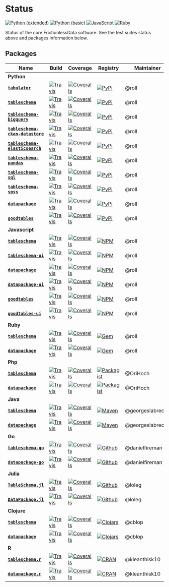 # Status

[![Python (extended)](https://img.shields.io/travis/frictionlessdata/testsuite-extended/master.svg?label=Python%20(extended))](https://travis-ci.org/frictionlessdata/testsuite-basic)
[![Python (basic)](https://img.shields.io/travis/frictionlessdata/testsuite-basic/python.svg?label=Python%20(basic))](https://travis-ci.org/frictionlessdata/testsuite-basic/branches)
[![JavaScript](https://img.shields.io/travis/frictionlessdata/testsuite-basic/javascript.svg?label=JavaScript)](https://travis-ci.org/frictionlessdata/testsuite-basic/branches)
[![Ruby](https://img.shields.io/travis/frictionlessdata/testsuite-basic/ruby.svg?label=Ruby)](https://travis-ci.org/frictionlessdata/testsuite-basic/branches)

Status of the core FrictionlessData software. See the test suites status above and packages information below.

## Packages



Name  | Build | Coverage | Registry | Maintainer
----- | ----- | -------- | -------- | ----------
**Python** |
**<a href="https://github.com/frictionlessdata/tabulator-py">`tabulator`</a>** | [![Travis](https://img.shields.io/travis/frictionlessdata/tabulator-py/master.svg)](https://travis-ci.org/frictionlessdata/tabulator-py) | [![Coveralls](http://img.shields.io/coveralls/frictionlessdata/tabulator-py.svg?branch=master)](https://coveralls.io/r/frictionlessdata/tabulator-py?branch=master) | [![PyPi](https://img.shields.io/pypi/v/tabulator.svg)](https://pypi.python.org/pypi/tabulator) | @roll
**<a href="https://github.com/frictionlessdata/tableschema-py">`tableschema`</a>** | [![Travis](https://img.shields.io/travis/frictionlessdata/tableschema-py/master.svg)](https://travis-ci.org/frictionlessdata/tableschema-py) | [![Coveralls](http://img.shields.io/coveralls/frictionlessdata/tableschema-py.svg?branch=master)](https://coveralls.io/r/frictionlessdata/tableschema-py?branch=master) | [![PyPi](https://img.shields.io/pypi/v/tableschema.svg)](https://pypi.python.org/pypi/tableschema) | @roll
**<a href="https://github.com/frictionlessdata/tableschema-bigquery-py">`tableschema-bigquery`</a>** | [![Travis](https://img.shields.io/travis/frictionlessdata/tableschema-bigquery-py/master.svg)](https://travis-ci.org/frictionlessdata/tableschema-bigquery-py) | [![Coveralls](http://img.shields.io/coveralls/frictionlessdata/tableschema-bigquery-py.svg?branch=master)](https://coveralls.io/r/frictionlessdata/tableschema-bigquery-py?branch=master) | [![PyPi](https://img.shields.io/pypi/v/tableschema-bigquery.svg)](https://pypi.python.org/pypi/tableschema-bigquery) | @roll
**<a href="https://github.com/frictionlessdata/tableschema-ckan-datastore-py">`tableschema-ckan-datastore`</a>** | [![Travis](https://img.shields.io/travis/frictionlessdata/tableschema-ckan-datastore-py/master.svg)](https://travis-ci.org/frictionlessdata/tableschema-ckan-datastore-py) | [![Coveralls](http://img.shields.io/coveralls/frictionlessdata/tableschema-ckan-datastore-py.svg?branch=master)](https://coveralls.io/r/frictionlessdata/tableschema-ckan-datastore-py?branch=master) | [![PyPi](https://img.shields.io/pypi/v/tableschema-ckan-datastore.svg)](https://pypi.python.org/pypi/tableschema-ckan-datastore) | @roll
**<a href="https://github.com/frictionlessdata/tableschema-elasticsearch-py">`tableschema-elasticsearch`</a>** | [![Travis](https://img.shields.io/travis/frictionlessdata/tableschema-elasticsearch-py/master.svg)](https://travis-ci.org/frictionlessdata/tableschema-elasticsearch-py) | [![Coveralls](http://img.shields.io/coveralls/frictionlessdata/tableschema-elasticsearch-py.svg?branch=master)](https://coveralls.io/r/frictionlessdata/tableschema-elasticsearch-py?branch=master) | [![PyPi](https://img.shields.io/pypi/v/tableschema-elasticsearch.svg)](https://pypi.python.org/pypi/tableschema-elasticsearch) | @roll
**<a href="https://github.com/frictionlessdata/tableschema-pandas-py">`tableschema-pandas`</a>** | [![Travis](https://img.shields.io/travis/frictionlessdata/tableschema-pandas-py/master.svg)](https://travis-ci.org/frictionlessdata/tableschema-pandas-py) | [![Coveralls](http://img.shields.io/coveralls/frictionlessdata/tableschema-pandas-py.svg?branch=master)](https://coveralls.io/r/frictionlessdata/tableschema-pandas-py?branch=master) | [![PyPi](https://img.shields.io/pypi/v/tableschema-pandas.svg)](https://pypi.python.org/pypi/tableschema-pandas) | @roll
**<a href="https://github.com/frictionlessdata/tableschema-sql-py">`tableschema-sql`</a>** | [![Travis](https://img.shields.io/travis/frictionlessdata/tableschema-sql-py/master.svg)](https://travis-ci.org/frictionlessdata/tableschema-sql-py) | [![Coveralls](http://img.shields.io/coveralls/frictionlessdata/tableschema-sql-py.svg?branch=master)](https://coveralls.io/r/frictionlessdata/tableschema-sql-py?branch=master) | [![PyPi](https://img.shields.io/pypi/v/tableschema-sql.svg)](https://pypi.python.org/pypi/tableschema-sql) | @roll
**<a href="https://github.com/frictionlessdata/tableschema-spss-py">`tableschema-spss`</a>** | [![Travis](https://img.shields.io/travis/frictionlessdata/tableschema-spss-py/master.svg)](https://travis-ci.org/frictionlessdata/tableschema-spss-py) | [![Coveralls](http://img.shields.io/coveralls/frictionlessdata/tableschema-spss-py.svg?branch=master)](https://coveralls.io/r/frictionlessdata/tableschema-spss-py?branch=master) | [![PyPi](https://img.shields.io/pypi/v/tableschema-spss.svg)](https://pypi.python.org/pypi/tableschema-spss) | @roll
**<a href="https://github.com/frictionlessdata/datapackage-py">`datapackage`</a>** | [![Travis](https://img.shields.io/travis/frictionlessdata/datapackage-py/master.svg)](https://travis-ci.org/frictionlessdata/datapackage-py) | [![Coveralls](http://img.shields.io/coveralls/frictionlessdata/datapackage-py.svg?branch=master)](https://coveralls.io/r/frictionlessdata/datapackage-py?branch=master) | [![PyPi](https://img.shields.io/pypi/v/datapackage.svg)](https://pypi.python.org/pypi/datapackage) | @roll
**<a href="https://github.com/frictionlessdata/goodtables-py">`goodtables`</a>** | [![Travis](https://img.shields.io/travis/frictionlessdata/goodtables-py/master.svg)](https://travis-ci.org/frictionlessdata/goodtables-py) | [![Coveralls](http://img.shields.io/coveralls/frictionlessdata/goodtables-py.svg?branch=master)](https://coveralls.io/r/frictionlessdata/goodtables-py?branch=master) | [![PyPi](https://img.shields.io/pypi/v/goodtables.svg)](https://pypi.python.org/pypi/goodtables) | @roll
**Javascript** |
**<a href="https://github.com/frictionlessdata/tableschema-js">`tableschema`</a>** | [![Travis](https://img.shields.io/travis/frictionlessdata/tableschema-js/master.svg)](https://travis-ci.org/frictionlessdata/tableschema-js) | [![Coveralls](http://img.shields.io/coveralls/frictionlessdata/tableschema-js.svg?branch=master)](https://coveralls.io/r/frictionlessdata/tableschema-js?branch=master) | [![NPM](https://img.shields.io/npm/v/tableschema.svg)](https://www.npmjs.com/package/tableschema) | @roll
**<a href="https://github.com/frictionlessdata/tableschema-ui">`tableschema-ui`</a>** | [![Travis](https://img.shields.io/travis/frictionlessdata/tableschema-ui/master.svg)](https://travis-ci.org/frictionlessdata/tableschema-ui) | [![Coveralls](http://img.shields.io/coveralls/frictionlessdata/tableschema-ui.svg?branch=master)](https://coveralls.io/r/frictionlessdata/tableschema-ui?branch=master) | [![NPM](https://img.shields.io/npm/v/tableschema-ui.svg)](https://www.npmjs.com/package/tableschema-ui) | @roll
**<a href="https://github.com/frictionlessdata/datapackage-js">`datapackage`</a>** | [![Travis](https://img.shields.io/travis/frictionlessdata/datapackage-js/master.svg)](https://travis-ci.org/frictionlessdata/datapackage-js) | [![Coveralls](http://img.shields.io/coveralls/frictionlessdata/datapackage-js.svg?branch=master)](https://coveralls.io/r/frictionlessdata/datapackage-js?branch=master) | [![NPM](https://img.shields.io/npm/v/datapackage.svg)](https://www.npmjs.com/package/datapackage) | @roll
**<a href="https://github.com/frictionlessdata/datapackage-ui">`datapackage-ui`</a>** | [![Travis](https://img.shields.io/travis/frictionlessdata/datapackage-ui/master.svg)](https://travis-ci.org/frictionlessdata/datapackage-ui) | [![Coveralls](http://img.shields.io/coveralls/frictionlessdata/datapackage-ui.svg?branch=master)](https://coveralls.io/r/frictionlessdata/datapackage-ui?branch=master) | [![NPM](https://img.shields.io/npm/v/datapackage-ui.svg)](https://www.npmjs.com/package/datapackage-ui) | @roll
**<a href="https://github.com/frictionlessdata/goodtables-js">`goodtables`</a>** | [![Travis](https://img.shields.io/travis/frictionlessdata/goodtables-js/master.svg)](https://travis-ci.org/frictionlessdata/goodtables-js) | [![Coveralls](http://img.shields.io/coveralls/frictionlessdata/goodtables-js.svg?branch=master)](https://coveralls.io/r/frictionlessdata/goodtables-js?branch=master) | [![NPM](https://img.shields.io/npm/v/goodtables.svg)](https://www.npmjs.com/package/goodtables) | @roll
**<a href="https://github.com/frictionlessdata/goodtables-ui">`goodtables-ui`</a>** | [![Travis](https://img.shields.io/travis/frictionlessdata/goodtables-ui/master.svg)](https://travis-ci.org/frictionlessdata/goodtables-ui) | [![Coveralls](http://img.shields.io/coveralls/frictionlessdata/goodtables-ui.svg?branch=master)](https://coveralls.io/r/frictionlessdata/goodtables-ui?branch=master) | [![NPM](https://img.shields.io/npm/v/goodtables-ui.svg)](https://www.npmjs.com/package/goodtables-ui) | @roll
**Ruby** |
**<a href="https://github.com/frictionlessdata/tableschema-rb">`tableschema`</a>** | [![Travis](https://img.shields.io/travis/frictionlessdata/tableschema-rb/master.svg)](https://travis-ci.org/frictionlessdata/tableschema-rb) | [![Coveralls](http://img.shields.io/coveralls/frictionlessdata/tableschema-rb.svg?branch=master)](https://coveralls.io/r/frictionlessdata/tableschema-rb?branch=master) | [![Gem](http://img.shields.io/gem/v/tableschema.svg)](https://rubygems.org/gems/tableschema) | @roll
**<a href="https://github.com/frictionlessdata/datapackage-rb">`datapackage`</a>** | [![Travis](https://img.shields.io/travis/frictionlessdata/datapackage-rb/master.svg)](https://travis-ci.org/frictionlessdata/datapackage-rb) | [![Coveralls](http://img.shields.io/coveralls/frictionlessdata/datapackage-rb.svg?branch=master)](https://coveralls.io/r/frictionlessdata/datapackage-rb?branch=master) | [![Gem](http://img.shields.io/gem/v/datapackage.svg)](https://rubygems.org/gems/datapackage) | @roll
**Php** |
**<a href="https://github.com/frictionlessdata/tableschema-php">`tableschema`</a>** | [![Travis](https://img.shields.io/travis/frictionlessdata/tableschema-php/master.svg)](https://travis-ci.org/frictionlessdata/tableschema-php) | [![Coveralls](http://img.shields.io/coveralls/frictionlessdata/tableschema-php.svg?branch=master)](https://coveralls.io/r/frictionlessdata/tableschema-php?branch=master) | [![Packagist](https://img.shields.io/packagist/v/frictionlessdata/tableschema.svg)](https://packagist.org/packages/frictionlessdata/tableschema) | @OriHoch
**<a href="https://github.com/frictionlessdata/datapackage-php">`datapackage`</a>** | [![Travis](https://img.shields.io/travis/frictionlessdata/datapackage-php/master.svg)](https://travis-ci.org/frictionlessdata/datapackage-php) | [![Coveralls](http://img.shields.io/coveralls/frictionlessdata/datapackage-php.svg?branch=master)](https://coveralls.io/r/frictionlessdata/datapackage-php?branch=master) | [![Packagist](https://img.shields.io/packagist/v/frictionlessdata/datapackage.svg)](https://packagist.org/packages/frictionlessdata/datapackage) | @OriHoch
**Java** |
**<a href="https://github.com/frictionlessdata/tableschema-java">`tableschema`</a>** | [![Travis](https://img.shields.io/travis/frictionlessdata/tableschema-java/master.svg)](https://travis-ci.org/frictionlessdata/tableschema-java) | [![Coveralls](http://img.shields.io/coveralls/frictionlessdata/tableschema-java.svg?branch=master)](https://coveralls.io/r/frictionlessdata/tableschema-java?branch=master) | [![Maven](https://img.shields.io/maven-central/v/frictionlessdata/tableschema?label=maven)](https://search.maven.org/search?q=a:tableschema) | @georgeslabreche
**<a href="https://github.com/frictionlessdata/datapackage-java">`datapackage`</a>** | [![Travis](https://img.shields.io/travis/frictionlessdata/datapackage-java/master.svg)](https://travis-ci.org/frictionlessdata/datapackage-java) | [![Coveralls](http://img.shields.io/coveralls/frictionlessdata/datapackage-java.svg?branch=master)](https://coveralls.io/r/frictionlessdata/datapackage-java?branch=master) | [![Maven](https://img.shields.io/maven-central/v/frictionlessdata/datapackage?label=maven)](https://search.maven.org/search?q=a:datapackage) | @georgeslabreche
**Go** |
**<a href="https://github.com/frictionlessdata/tableschema-go">`tableschema-go`</a>** | [![Travis](https://img.shields.io/travis/frictionlessdata/tableschema-go/master.svg)](https://travis-ci.org/frictionlessdata/tableschema-go) | [![Coveralls](http://img.shields.io/coveralls/frictionlessdata/tableschema-go.svg?branch=master)](https://coveralls.io/r/frictionlessdata/tableschema-go?branch=master) | [![Github](https://img.shields.io/github/v/release/frictionlessdata/tableschema-go?sort=semver&label=github)](https://github.com/frictionlessdata/tableschema-go/releases) | @danielfireman
**<a href="https://github.com/frictionlessdata/datapackage-go">`datapackage-go`</a>** | [![Travis](https://img.shields.io/travis/frictionlessdata/datapackage-go/master.svg)](https://travis-ci.org/frictionlessdata/datapackage-go) | [![Coveralls](http://img.shields.io/coveralls/frictionlessdata/datapackage-go.svg?branch=master)](https://coveralls.io/r/frictionlessdata/datapackage-go?branch=master) | [![Github](https://img.shields.io/github/v/release/frictionlessdata/datapackage-go?sort=semver&label=github)](https://github.com/frictionlessdata/datapackage-go/releases) | @danielfireman
**Julia** |
**<a href="https://github.com/frictionlessdata/TableSchema.jl">`TableSchema.jl`</a>** | [![Travis](https://img.shields.io/travis/frictionlessdata/TableSchema.jl/master.svg)](https://travis-ci.org/frictionlessdata/TableSchema.jl) | [![Coveralls](http://img.shields.io/coveralls/frictionlessdata/TableSchema.jl.svg?branch=master)](https://coveralls.io/r/frictionlessdata/TableSchema.jl?branch=master) | [![Github](https://img.shields.io/github/v/release/frictionlessdata/TableSchema.jl?sort=semver&label=github)](https://github.com/frictionlessdata/TableSchema.jl/releases) | @loleg
**<a href="https://github.com/frictionlessdata/DataPackage.jl">`DataPackage.jl`</a>** | [![Travis](https://img.shields.io/travis/frictionlessdata/DataPackage.jl/master.svg)](https://travis-ci.org/frictionlessdata/DataPackage.jl) | [![Coveralls](http://img.shields.io/coveralls/frictionlessdata/DataPackage.jl.svg?branch=master)](https://coveralls.io/r/frictionlessdata/DataPackage.jl?branch=master) | [![Github](https://img.shields.io/github/v/release/frictionlessdata/DataPackage.jl?sort=semver&label=github)](https://github.com/frictionlessdata/DataPackage.jl/releases) | @loleg
**Clojure** |
**<a href="https://github.com/frictionlessdata/tableschema-clj">`tableschema`</a>** | [![Travis](https://img.shields.io/travis/frictionlessdata/tableschema-clj/master.svg)](https://travis-ci.org/frictionlessdata/tableschema-clj) | [![Coveralls](http://img.shields.io/coveralls/frictionlessdata/tableschema-clj.svg?branch=master)](https://coveralls.io/r/frictionlessdata/tableschema-clj?branch=master) | [![Clojars](https://img.shields.io/clojars/v/tableschema.svg)](https://clojars.org/tableschema) | @cblop
**<a href="https://github.com/frictionlessdata/datapackage-clj">`datapackage`</a>** | [![Travis](https://img.shields.io/travis/frictionlessdata/datapackage-clj/master.svg)](https://travis-ci.org/frictionlessdata/datapackage-clj) | [![Coveralls](http://img.shields.io/coveralls/frictionlessdata/datapackage-clj.svg?branch=master)](https://coveralls.io/r/frictionlessdata/datapackage-clj?branch=master) | [![Clojars](https://img.shields.io/clojars/v/datapackage.svg)](https://clojars.org/datapackage) | @cblop
**R** |
**<a href="https://github.com/frictionlessdata/tableschema-r">`tableschema.r`</a>** | [![Travis](https://img.shields.io/travis/frictionlessdata/tableschema-r/master.svg)](https://travis-ci.org/frictionlessdata/tableschema-r) | [![Coveralls](http://img.shields.io/coveralls/frictionlessdata/tableschema-r.svg?branch=master)](https://coveralls.io/r/frictionlessdata/tableschema-r?branch=master) | [![CRAN](https://img.shields.io/cran/v/tableschema.r.svg)](https://cran.rstudio.com/web/packages/tableschema.r/index.html) | @kleanthisk10
**<a href="https://github.com/frictionlessdata/datapackage-r">`datapackage.r`</a>** | [![Travis](https://img.shields.io/travis/frictionlessdata/datapackage-r/master.svg)](https://travis-ci.org/frictionlessdata/datapackage-r) | [![Coveralls](http://img.shields.io/coveralls/frictionlessdata/datapackage-r.svg?branch=master)](https://coveralls.io/r/frictionlessdata/datapackage-r?branch=master) | [![CRAN](https://img.shields.io/cran/v/datapackage.r.svg)](https://cran.rstudio.com/web/packages/datapackage.r/index.html) | @kleanthisk10

